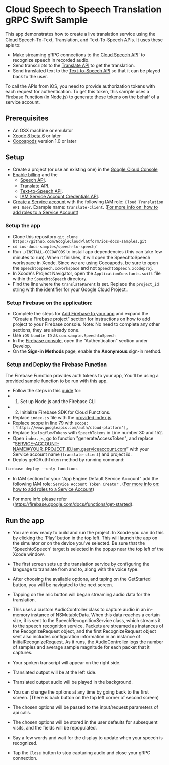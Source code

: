 # Cloud Speech to Speech Translation gRPC Swift Sample

This app demonstrates how to create a live translation service using the Cloud Speech-To-Text, Translation, and Text-To-Speech APIs. It uses these apis to:
* Make streaming gRPC connections to the [Cloud Speech API](https://cloud.google.com/speech/)` to recognize speech in recorded audio.
* Send transcripts to the [Translate API](https://cloud.google.com/translate/) to get the translation.
* Send translated text to the [Text-to-Speech API](https://cloud.google.com/text-to-speech/) so that it can be played back to the user.


To call the APIs from iOS, you need to provide authorization tokens with each request for authentication. To get this token, this sample uses a Firebase Function (in Node.js) to generate these tokens on the behalf of a service account.

## Prerequisites
- An OSX machine or emulator
- [Xcode 8 beta 6][xcode] or later
- [Cocoapods][cocoapods] version 1.0 or later

## Setup

- Create a project (or use an existing one) in the [Google Cloud Console][cloud-console]
- [Enable billing][billing] and the
    - [Speech API](https://console.cloud.google.com/apis/library/speech.googleapis.com).
    - [Translate API](https://console.cloud.google.com/apis/library/translate.googleapis.com).
    - [Text-to-Speech API](https://console.cloud.google.com/apis/library/texttospeech.googleapis.com).
    - [IAM Service Account Credentials API](https://console.cloud.google.com/apis/library/iamcredentials.googleapis.com).
- [Create a Service account](https://cloud.google.com/iam/docs/creating-managing-service-accounts) with the following IAM role: `Cloud Translation API User`. Example name: `translate-client`. ([For more info on: how to add roles to a Service Account](https://cloud.google.com/iam/docs/granting-roles-to-service-accounts#granting_access_to_a_service_account_for_a_resource))

###  Setup the app
- Clone this repository `git clone https://github.com/GoogleCloudPlatform/ios-docs-samples.git` 
- `cd ios-docs-samples/speech-to-speech/` 
- Run `./INSTALL-COCOAPODS` to install app dependencies (this can take few minutes to run). When it finishes, it will open the SpeechtoSpeech workspace in Xcode. Since we are using Cocoapods, be sure to open the `SpeechtoSpeech.xcworkspace` and not `SpeechtoSpeech.xcodeproj`.
- In Xcode's Project Navigator, open the `ApplicationConstants.swift` file within the `SpeechtoSpeech` directory.
- Find the line where the `translateParent` is set. Replace the `project_id` string with the identifier for your Google Cloud Project..

###  Setup Firebase on the application:

- Complete the steps for [Add Firebase to your app](https://firebase.google.com/docs/ios/setup#add_firebase_to_your_app) and expand the "Create a Firebase project" section for instructions on how to add project to your Firebase console. Note: No need to complete any other sections, they are already done. 
- Use `iOS bundle ID` as `com.sample.SpeechtoSpeech`
- In the [Firebase console](https://console.firebase.google.com/), open the "Authentication" section under Develop.
- On the **Sign-in Methods** page, enable the **Anonymous** sign-in method.

###  Setup and Deploy the Firebase Function 

The Firebase Function provides auth tokens to your app, You'll be using a provided sample function to be run with this app.

- Follow the steps in this [guide](https://firebase.google.com/docs/functions/get-started) for: 
- 1. Set up Node.js and the Firebase CLI
- 2. Initialize Firebase SDK for Cloud Functions.
- Replace `index.js` file with the [provided index.js](https://github.com/GoogleCloudPlatform/nodejs-docs-samples/blob/master/functions/dialogflow/functions/index.js).
- Replace scope in line 79 with `scope: ['https://www.googleapis.com/auth/cloud-platform'],`
- Replace `DialogflowTokens` with `SpeechTokens` in Line number 30 and 152.
- Open `index.js`, go to function "generateAccessToken", and replace “SERVICE-ACCOUNT-NAME@YOUR_PROJECT_ID.iam.gserviceaccount.com” with your Service account name (`translate-client`) and project id. 
- Deploy getOAuthToken method by running command:
```
firebase deploy -—only functions
```
- In IAM section for your "App Engine Default Service Account" add the following IAM role: `Service Account Token Creator` . ([For more info on: how to add roles to a Service Account](https://cloud.google.com/iam/docs/granting-roles-to-service-accounts#granting_access_to_a_service_account_for_a_resource))

- For more info please refer (https://firebase.google.com/docs/functions/get-started).



## Run the app

- You are now ready to build and run the project. In Xcode you can do this by clicking the 'Play' button in the top left. This will launch the app on the simulator or on the device you've selected. Be sure that the 'SpeechtoSpeech' target is selected in the popup near the top left of the Xcode window.
- The first screen sets up the translation service by configuring the language to translate from and to, along with the voice type.
- After choosing the available options, and taping on the GetStarted button, you will be navigated to the next screen.
- Tapping on the mic button will began streaming audio data for the translation.
- This uses a custom AudioController class to capture audio in an in-memory instance of NSMutableData. When this data reaches a certain size, it is sent to the SpeechRecognitionService class, which streams it to the speech recognition service. Packets are streamed as instances of the RecognizeRequest object, and the first RecognizeRequest object sent also includes configuration information in an instance of InitialRecognizeRequest. As it runs, the AudioController logs the number of samples and average sample magnitude for each packet that it captures.
- Your spoken transcript will appear on the right side.
- Translated output will be at the left side.
- Translated output audio will be played in the background.
- You can change the options at any time by going back to the first screen. (There is back button on the top left corner of second screen)
- The chosen options will be passed to the input/request parameters of api calls.
- The chosen options will be stored in the user defaults for subsequent visits, and the fields will be repopulated.
- Say a few words and wait for the display to update when your speech is recognized.

- Tap the `Close` button to stop capturing audio and close your gRPC connection.

[cloud-console]: https://console.cloud.google.com
[git]: https://git-scm.com/
[xcode]: https://developer.apple.com/xcode/
[billing]: https://console.cloud.google.com/billing?project=_
[cocoapods]: https://cocoapods.org/
[gRPC Objective-C setup]: https://github.com/grpc/grpc/tree/master/src/objective-c
[Firebase]: https://firebase.google.com/



